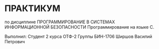 # ПРАКТИКУМ
по дисциплине
ПРОГРАММИРОВАНИЕ В СИСТЕМАХ ИНФОРМАЦИОННОЙ БЕЗОПАСНОСТИ
Программирование на языке C.

Выполнил:
Студент 2 курса ОТФ-2
Группы БИН-1706
Ширшов Василий Петрович
